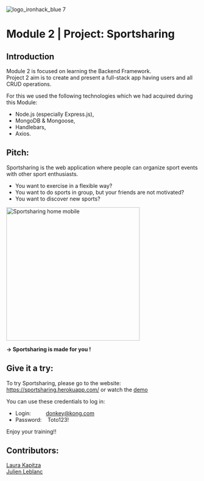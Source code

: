 ![logo_ironhack_blue 7](https://user-images.githubusercontent.com/23629340/40541063-a07a0a8a-601a-11e8-91b5-2f13e4e6b441.png)

# Module 2 | Project: Sportsharing

## Introduction

Module 2 is focused on learning the Backend Framework.</br>
Project 2 aim is to create and present a full-stack app having users and all CRUD operations.</br>

For this we used the following technologies which we had acquired during this Module: 
- Node.js (especially Express.js),
- MongoDB & Mongoose, 
- Handlebars, 
- Axios.

## Pitch:

Sportsharing is the web application where people can organize sport events with other sport enthusiasts.

- You want to exercise in a flexible way?
- You want to do sports in group, but your friends are not motivated?
- You want to discover new sports?

<img src="https://raw.githubusercontent.com/LauraKapitza/sportsharing/main/public/images/sportsharing_mobil.png" alt="Sportsharing home mobile" width="350"/> 

**→ Sportsharing is made for you !**

## Give it a try:

To try Sportsharing, please go to the website: https://sportsharing.herokuapp.com/ or watch the <a href="https://res.cloudinary.com/dwznpgbcd/video/upload/v1629955969/Ironhack-project2:%20Sportsharing/20210825-195657-hvxova07-vfto6xur-s3bs-9duyz1rd-2kaa_QlHVdkAc_iy8jys.mp4">demo</a>

You can use these credentials to log in:

- Login:&nbsp;&nbsp;&nbsp;&nbsp;&nbsp;&nbsp;&nbsp;&nbsp;&nbsp;&nbsp;donkey@kong.com
- Password:&nbsp;&nbsp;&nbsp;&nbsp;Toto123!

Enjoy your training!!

## Contributors:

[Laura Kapitza](https://github.com/LauraKapitza) </br>
[Julien Leblanc](https://github.com/JuLblc)
